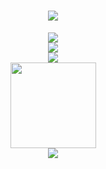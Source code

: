 <h1 align="center">
  <a href="https://sunguoqi.com/">
    <img src="https://readme-typing-svg.herokuapp.com/?lines=SySSystem.out.print(%22Hello%2C%20World!%22);你好，世界!&center=true&size=27">
  </a>
</h1>
<div align="center">
    <img  src="https://github-readme-streak-stats.herokuapp.com/?user=zsuh&theme=dark&hide_border=true" />
</div>
<div align="center">
  <img  src="https://github-profile-trophy.vercel.app/?username=zsuh&theme=gruvbox&row=1&column=7&no-frame=true&no-bg=true" />
</div>
<div align="center">
    <img  src="https://github-readme-stats-git-masterrstaa-rickstaa.vercel.app/api/top-langs/?username=zsuh&hide_title=true&hide_border=true&layout=compact&langs_count=6&text_color=000&icon_color=fff&bg_color=0,52fa5a,4dfcff,c64dff&theme=graywhite" />
</div>
<div align="center">
    <img height="137px" src="https://github-readme-stats-git-masterrstaa-rickstaa.vercel.app/api?username=zsuh&hide_title=true&hide_border=true&show_icons=trueline_height=21&text_color=000&icon_color=000&bg_color=0,ea6161,ffc64d,fffc4d,52fa5a&theme=graywhite" />
</div>

<div align="center">
    <img  src="https://visitor-badge.glitch.me/badge?page_id=zsuh" />
</div>
